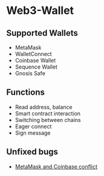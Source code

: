 # Web3-Wallet

## Supported Wallets

-   MetaMask
-   WalletConnect
-   Coinbase Wallet
-   Sequence Wallet
-   Gnosis Safe

## Functions

-   Read address, balance
-   Smart contract interaction
-   Switching between chains
-   Eager connect
-   Sign message

## Unfixed bugs

-   [MetaMask and Coinbase conflict](https://github.com/MetaMask/metamask-extension/issues/13622)
